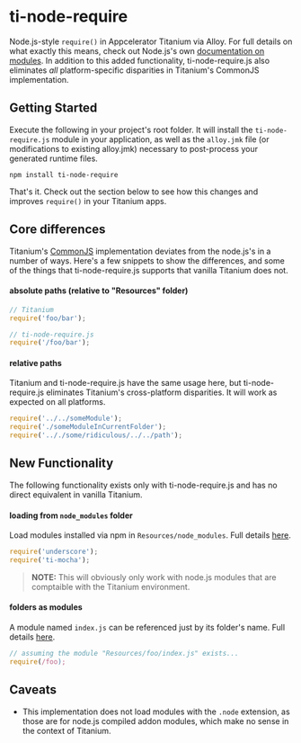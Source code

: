 # ti-node-require

Node.js-style `require()` in Appcelerator Titanium via Alloy. For full details on what exactly this means, check out Node.js's own [documentation on modules](http://nodejs.org/api/modules.html). In addition to this added functionality, ti-node-require.js also eliminates _all_ platform-specific disparities in Titanium's CommonJS implementation.

## Getting Started

Execute the following in your project's root folder. It will install the `ti-node-require.js` module in your application, as well as the `alloy.jmk` file (or modifications to existing alloy.jmk) necessary to post-process your generated runtime files.

```
npm install ti-node-require
```

That's it. Check out the section below to see how this changes and improves `require()` in your Titanium apps.

## Core differences

Titanium's [CommonJS](http://wiki.commonjs.org/wiki/CommonJS) implementation deviates from the node.js's in a number of ways. Here's a few snippets to show the differences, and some of the things that ti-node-require.js supports that vanilla Titanium does not.

#### absolute paths (relative to "Resources" folder)

```javascript
// Titanium
require('foo/bar');

// ti-node-require.js
require('/foo/bar');
```

#### relative paths

Titanium and ti-node-require.js have the same usage here, but ti-node-require.js eliminates Titanium's cross-platform disparities. It will work as expected on all platforms.

```javascript
require('../../someModule');
require('./someModuleInCurrentFolder');
require('.././some/ridiculous/../../path');
```

## New Functionality

The following functionality exists only with ti-node-require.js and has no direct equivalent in vanilla Titanium.

#### loading from `node_modules` folder

Load modules installed via npm in `Resources/node_modules`. Full details [here](http://nodejs.org/api/modules.html#modules_loading_from_node_modules_folders).

```javascript
require('underscore');
require('ti-mocha');
```

> **NOTE:** This will obviously only work with node.js modules that are comptaible with the Titanium environment.

#### folders as modules

A module named `index.js` can be referenced just by its folder's name. Full details [here](http://nodejs.org/api/modules.html#modules_folders_as_modules).

```javascript
// assuming the module "Resources/foo/index.js" exists...
require(/foo);
```

## Caveats

* This implementation does not load modules with the `.node` extension, as those are for node.js compiled addon modules, which make no sense in the context of Titanium.
